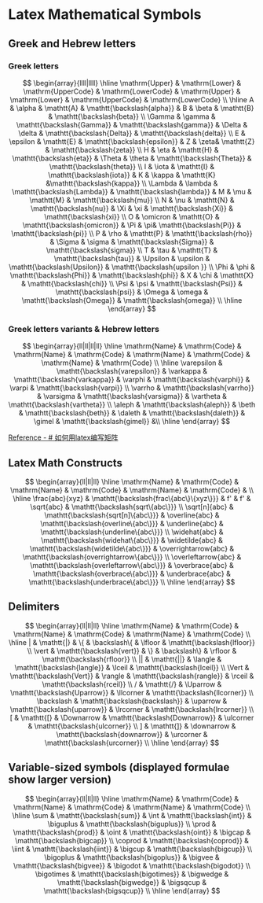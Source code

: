 # Latex Mathematical Symbols

## Greek and Hebrew letters

### Greek letters

$$
\begin{array}{llll|llll}
\hline
\mathrm{Upper} & \mathrm{Lower} & \mathrm{UpperCode} & \mathrm{LowerCode} &
\mathrm{Upper} & \mathrm{Lower} & \mathrm{UpperCode} & \mathrm{LowerCode} \\
\hline
A & \alpha & \mathtt{A} & \mathtt{\backslash{alpha}} &
B & \beta & \mathtt{B} & \mathtt{\backslash{beta}} \\
\Gamma & \gamma & \mathtt{\backslash{Gamma}} & \mathtt{\backslash{gamma}} &
\Delta & \delta & \mathtt{\backslash{Delta}} & \mathtt{\backslash{delta}} \\
E & \epsilon & \mathtt{E} & \mathtt{\backslash{epsilon}} &
Z & \zeta& \mathtt{Z} & \mathtt{\backslash{zeta}} \\
H & \eta & \mathtt{H} & \mathtt{\backslash{eta}} &
\Theta & \theta & \mathtt{\backslash{Theta}} & \mathtt{\backslash{theta}} \\
I & \iota & \mathtt{I} & \mathtt{\backslash{iota}} &
K & \kappa & \mathtt{K} &\mathtt{\backslash{kappa}} \\
\Lambda & \lambda & \mathtt{\backslash{Lambda}} & \mathtt{\backslash{lambda}} &
M & \mu & \mathtt{M} & \mathtt{\backslash{mu}} \\
N & \nu & \mathtt{N} & \mathtt{\backslash{nu}} &
\Xi & \xi & \mathtt{\backslash{Xi}} & \mathtt{\backslash{xi}} \\
O & \omicron & \mathtt{O} & \mathtt{\backslash{omicron}} &
\Pi & \pi&  \mathtt{\backslash{Pi}} & \mathtt{\backslash{pi}} \\
P & \rho & \mathtt{P} & \mathtt{\backslash{rho}} &
\Sigma & \sigma &  \mathtt{\backslash{Sigma}} & \mathtt{\backslash{sigma}} \\
T & \tau & \mathtt{T} & \mathtt{\backslash{tau}} &
\Upsilon & \upsilon &  \mathtt{\backslash{Upsilon}} & \mathtt{\backslash{upsilon }} \\
\Phi & \phi & \mathtt{\backslash{Phi}} & \mathtt{\backslash{phi}} &
X & \chi & \mathtt{X} & \mathtt{\backslash{chi}} \\
\Psi & \psi & \mathtt{\backslash{Psi}} & \mathtt{\backslash{psi}} &
\Omega & \omega & \mathtt{\backslash{Omega}} & \mathtt{\backslash{omega}} \\
\hline
\end{array}
$$

### Greek letters variants & Hebrew letters

$$
\begin{array}{ll|ll|ll|ll}
\hline
\mathrm{Name} & \mathrm{Code} & \mathrm{Name} & \mathrm{Code} &
\mathrm{Name} & \mathrm{Code} & \mathrm{Name} & \mathrm{Code} \\
\hline
\varepsilon & \mathtt{\backslash{varepsilon}} & \varkappa & \mathtt{\backslash{varkappa}} &
\varphi & \mathtt{\backslash{varphi}} & \varpi & \mathtt{\backslash{varpi}} \\
\varrho & \mathtt{\backslash{varrho}} & \varsigma & \mathtt{\backslash{varsigma}} &
\vartheta & \mathtt{\backslash{vartheta}} \\
\aleph & \mathtt{\backslash{aleph}} & \beth & \mathtt{\backslash{beth}} &
\daleth & \mathtt{\backslash{daleth}} & \gimel & \mathtt{\backslash{gimel}} &\\
\hline
\end{array}
$$

[Reference - # 如何用latex编写矩阵](https://zhuanlan.zhihu.com/p/266267223)


## Latex Math Constructs

$$
\begin{array}{ll|ll|ll}
\hline
\mathrm{Name} & \mathrm{Code} & \mathrm{Name} & \mathrm{Code} &
\mathrm{Name} & \mathrm{Code} & \\
\hline
\frac{abc}{xyz} & \mathtt{\backslash{frac\{abc\}\{xyz\}}} & f' & f' & \sqrt{abc} & \mathtt{\backslash{sqrt\{abc\}}} \\
\sqrt[n]{abc} & \mathtt{\backslash{sqrt[n]\{abc\}}} & \overline{abc} & \mathtt{\backslash{overline\{abc\}}} & \underline{abc} & \mathtt{\backslash{underline\{abc\}}} \\
\widehat{abc} & \mathtt{\backslash{widehat\{abc\}}} & \widetilde{abc} & \mathtt{\backslash{widetilde\{abc\}}} & \overrightarrow{abc} & \mathtt{\backslash{overrightarrow\{abc\}}} \\
\overleftarrow{abc} & \mathtt{\backslash{overleftarrow\{abc\}}} & \overbrace{abc} & \mathtt{\backslash{overbrace\{abc\}}} & \underbrace{abc} & \mathtt{\backslash{underbrace\{abc\}}} \\
\hline
\end{array}
$$

## Delimiters

$$
\begin{array}{ll|ll|ll}
\hline
\mathrm{Name} & \mathrm{Code} & \mathrm{Name} & \mathrm{Code} &
\mathrm{Name} & \mathrm{Code} \\
\hline 
| & \mathtt{|} & \{ & \backslash\{ & \lfloor & \mathtt{\backslash{lfloor}} \\
\vert & \mathtt{\backslash{vert}} & \} & \backslash\} & \rfloor & \mathtt{\backslash{rfloor}} \\
|| & \mathtt{||} & \langle & \mathtt{\backslash{langle}} & \lceil & \mathtt{\backslash{lceil}} \\
\Vert & \mathtt{\backslash{Vert}} & \rangle & \mathtt{\backslash{rangle}} & \rceil & \mathtt{\backslash{rceil}} \\
/ & \mathtt{/} & \Uparrow & \mathtt{\backslash{Uparrow}} & \llcorner & \mathtt{\backslash{llcorner}} \\
\backslash & \mathtt{\backslash{backslash}} & \uparrow & \mathtt{\backslash{uparrow}} & \lrcorner & \mathtt{\backslash{lrcorner}} \\
[ & \mathtt{[} & \Downarrow & \mathtt{\backslash{Downarrow}} & \ulcorner & \mathtt{\backslash{ulcorner}} \\
] & \mathtt{]} & \downarrow & \mathtt{\backslash{downarrow}} & \urcorner & \mathtt{\backslash{urcorner}} \\
\hline 
\end{array}
$$

## Variable-sized symbols (displayed formulae show larger version)

$$
\begin{array}{ll|ll|ll}
\hline
\mathrm{Name} & \mathrm{Code} & \mathrm{Name} & \mathrm{Code} &
\mathrm{Name} & \mathrm{Code} \\
\hline 
\sum & \mathtt{\backslash{sum}} & \int & \mathtt{\backslash{int}} & \biguplus & \mathtt{\backslash{biguplus}} \\
\prod & \mathtt{\backslash{prod}} & \oint & \mathtt{\backslash{oint}} & \bigcap & \mathtt{\backslash{bigcap}} \\
\coprod & \mathtt{\backslash{coprod}} & \iint & \mathtt{\backslash{iint}} & \bigcup & \mathtt{\backslash{bigcup}} \\
\bigoplus & \mathtt{\backslash{bigoplus}} & \bigvee & \mathtt{\backslash{bigvee}} & \bigodot & \mathtt{\backslash{bigodot}} \\
\bigotimes & \mathtt{\backslash{bigotimes}} & \bigwedge & \mathtt{\backslash{bigwedge}} & \bigsqcup & \mathtt{\backslash{bigsqcup}} \\
\hline 
\end{array}
$$





